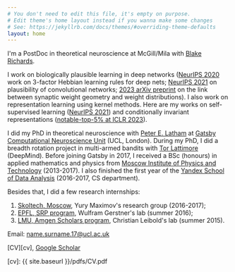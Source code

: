 ```yaml
---
# You don't need to edit this file, it's empty on purpose.
# Edit theme's home layout instead if you wanna make some changes
# See: https://jekyllrb.com/docs/themes/#overriding-theme-defaults
layout: home
---
```

I'm a PostDoc in theoretical neuroscience at McGill/Mila with [Blake Richards][blake]. 
 
I work on biologically plausible learning in deep networks ([NeurIPS 2020][plausible-kernelized-bottleneck] work on 3-factor Hebbian learning rules for deep nets; [NeurIPS 2021][plausible-conv] on plausibility of convolutional networks; [2023 arXiv preprint][weights] on the link between synaptic weight geometry and weight distributions). I also work on representation learning using kernel methods. Here are my works on self-supervised learning ([NeurIPS 2021][ssl-hsic]) and conditionally invariant representations ([notable-top-5% at ICLR 2023][circe]).

I did my PhD in theoretical neuroscience with [Peter E. Latham][pel] at [Gatsby Computational Neuroscience Unit][gatsby] (UCL, London).
During my PhD, I did a breadth rotation project in multi-armed bandits with [Tor Lattimore][tor] (DeepMind). 
Before joining Gatsby in 2017, I received a BSc (honours) in applied mathematics and physics
from [Moscow Institute of Physics and Technology][mipt] (2013-2017). I also finished the first year of the 
[Yandex School of Data Analysis][shad] (2016-2017, CS department).

Besides that, I did a few research internships:

1. [Skoltech, Moscow][skoltech], Yury Maximov's research group (2016-2017);
2. [EPFL, SRP program][epfl], Wulfram Gerstner's lab (summer 2016);
3. [LMU, Amgen Scholars program][lmu], Christian Leibold's lab (summer 2015).

Email: name.surname.17@ucl.ac.uk

[CV][cv], [Google Scholar][googlescholar]

[gatsby]: http://www.gatsby.ucl.ac.uk/
[mipt]: https://mipt.ru/english/
[shad]: https://yandexdataschool.com/
[skoltech]: https://www.skoltech.ru/en
[epfl]: https://sv.epfl.ch/summer-research
[lmu]: http://www.amgenscholars.mcn.uni-muenchen.de/
[blake]: https://www.mcgill.ca/neuro/blake-richards-phd
[pel]: http://www.gatsby.ucl.ac.uk/~pel/
[tor]: http://tor-lattimore.com/
[googlescholar]: https://scholar.google.co.uk/citations?user=kLCmh2oAAAAJ&hl=en
[plausible-kernelized-bottleneck]: https://papers.nips.cc/paper/2020/hash/517f24c02e620d5a4dac1db388664a63-Abstract.html
[plausible-conv]: https://arxiv.org/abs/2106.13031
[ssl-hsic]: https://arxiv.org/abs/2106.08320
[circe]: https://arxiv.org/abs/2212.08645
[weights]: https://arxiv.org/abs/2305.19394
[cv]: {{ site.baseurl }}/pdfs/CV.pdf
